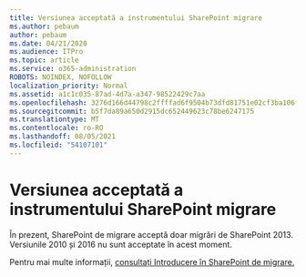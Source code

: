 ```yaml
---
title: Versiunea acceptată a instrumentului SharePoint migrare
ms.author: pebaum
author: pebaum
ms.date: 04/21/2020
ms.audience: ITPro
ms.topic: article
ms.service: o365-administration
ROBOTS: NOINDEX, NOFOLLOW
localization_priority: Normal
ms.assetid: a1c1c035-87ad-4d7a-a347-98522429c7aa
ms.openlocfilehash: 3276d166d44798c2ffffad6f9504b73dfd81751e02cf3ba106ff6f89a9fc30b1
ms.sourcegitcommit: b5f7da89a650d2915dc652449623c78be6247175
ms.translationtype: MT
ms.contentlocale: ro-RO
ms.lasthandoff: 08/05/2021
ms.locfileid: "54107101"
---
```

# <a name="supported-version-of-the-sharepoint-migration-tool"></a>Versiunea acceptată a instrumentului SharePoint migrare



În prezent, SharePoint de migrare acceptă doar migrări de SharePoint 2013. Versiunile 2010 și 2016 nu sunt acceptate în acest moment.
  
Pentru mai multe informații, [consultați Introducere în SharePoint de migrare.](https://go.microsoft.com/fwlink/?linkid=2044765&amp;clcid=0x409)
  

